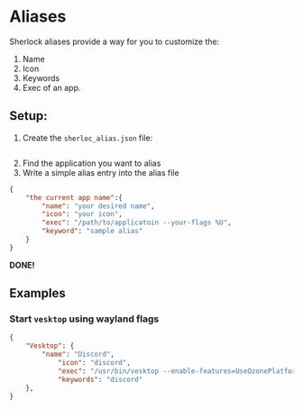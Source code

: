 # Aliases
Sherlock aliases provide a way for you to customize the:
1. Name
2. Icon
3. Keywords
4. Exec
of an app.

## Setup:
1. Create the `sherloc_alias.json` file:
```echo {} > ~/.config/sherlock/sherlock_alias.json
```
2. Find the application you want to alias
3. Write a simple alias entry into the alias file
```json
{
    "the current app name":{
        "name": "your desired name",
        "icon": "your icon",
        "exec": "/path/to/applicatoin --your-flags %U",
        "keyword": "sample alias"
    }
}
```
**DONE!**<br>

## Examples
### Start `vesktop` using wayland flags
```json
{
    "Vesktop": {
        "name": "Discord",
            "icon": "discord",
            "exec": "/usr/bin/vesktop --enable-features=UseOzonePlatform --ozone-platform=wayland %U",
            "keywords": "discord"
    },
}
```
